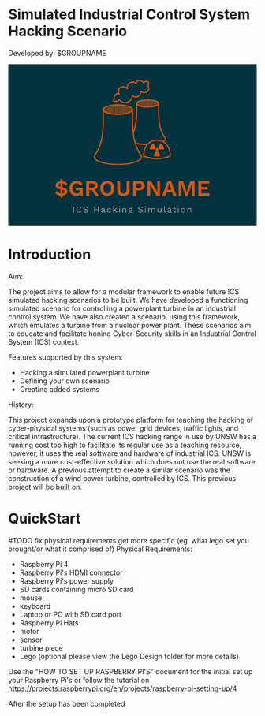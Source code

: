 # Simulated Industrial Control System Hacking Scenario

Developed by: $GROUPNAME

![alt text](https://github.com/Jordan-z5214614/IT-Project-GROUPNAME/blob/master/Logo_Design.PNG)

# Introduction

Aim:

The project aims to allow for a modular framework to enable future ICS simulated hacking scenarios to be built. We have developed a functioning simulated scenario for controlling a powerplant turbine in an industrial control system. We have also created a scenario, using this framework, which emulates a turbine from a nuclear power plant. These scenarios aim to educate and facilitate honing Cyber-Security skills in an Industrial Control System (ICS) context. 

Features supported by this system:
- Hacking a simulated powerplant turbine
- Defining your own scenario
- Creating added systems

History:

This project expands upon a prototype platform for teaching the hacking of cyber-physical systems (such as power grid devices, traffic lights, and critical infrastructure). The current ICS hacking range in use by UNSW has a running cost too high to facilitate its regular use as a teaching resource, however, it uses the real software and hardware of industrial ICS. UNSW is seeking a more cost-effective solution which does not use the real software or hardware. A previous attempt to create a similar scenario was the construction of a wind power turbine, controlled by ICS. This previous project will be built on. 


# QuickStart


#TODO fix physical requirements get more specific (eg. what lego set you brought/or what it comprised of)
 Physical Requirements:
 - Raspberry Pi 4 
 - Raspberry Pi's HDMI connector
 - Raspberry Pi's power supply
 - SD cards containing micro SD card
 - mouse 
 - keyboard
 - Laptop or PC with SD card port
 - Raspberry Pi Hats
 - motor
 - sensor
 - turbine piece
 - Lego (optional please view the Lego Design folder for more details)
 
 
 
Use the "HOW TO SET UP RASPBERRY PI'S" document for the initial set up your Raspberry Pi's or follow the tutorial on https://projects.raspberrypi.org/en/projects/raspberry-pi-setting-up/4 
 
After the setup has been completed
